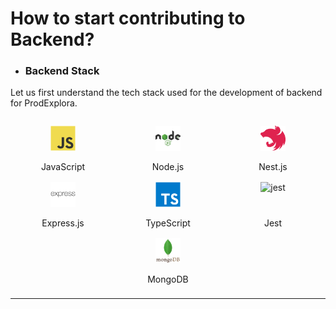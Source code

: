 # How to start contributing to Backend?

- ### Backend Stack

Let us first understand the tech stack used for the development of backend for ProdExplora.

<p align="left" style="margin-top: 20px; display: flex; flex-wrap: wrap; justify-content: space-around;">
    <a href="https://developer.mozilla.org/en-US/docs/Web/JavaScript" target="_blank" rel="noreferrer" style="text-decoration: none; color: inherit; text-align: center; width: 25%; padding: 8px;">
        <img src="https://raw.githubusercontent.com/devicons/devicon/master/icons/javascript/javascript-original.svg" alt="javascript" width="40" height="40" style="display: block; margin: 0 auto;"/>
        <br>JavaScript
    </a>
    <a href="https://nodejs.org" target="_blank" rel="noreferrer" style="text-decoration: none; color: inherit; text-align: center; width: 25%; padding: 8px;">
        <img src="https://raw.githubusercontent.com/devicons/devicon/master/icons/nodejs/nodejs-original-wordmark.svg" alt="nodejs" width="40" height="40" style="display: block; margin: 0 auto;"/>
        <br>Node.js
    </a>
    <a href="https://nestjs.com/" target="_blank" rel="noreferrer" style="text-decoration: none; color: inherit; text-align: center; width: 25%; padding: 8px;">
        <img src="https://raw.githubusercontent.com/devicons/devicon/master/icons/nestjs/nestjs-plain.svg" alt="nestjs" width="40" height="40" style="display: block; margin: 0 auto;"/>
        <br>Nest.js
    </a>
    <a href="https://expressjs.com" target="_blank" rel="noreferrer" style="text-decoration: none; color: inherit; text-align: center; width: 25%; padding: 8px;">
        <img src="https://raw.githubusercontent.com/devicons/devicon/master/icons/express/express-original-wordmark.svg" alt="express" width="40" height="40" style="display: block; margin: 0 auto;"/>
        <br>Express.js
    </a>
    <a href="https://www.typescriptlang.org/" target="_blank" rel="noreferrer" style="text-decoration: none; color: inherit; text-align: center; width: 25%; padding: 8px;">
        <img src="https://raw.githubusercontent.com/devicons/devicon/master/icons/typescript/typescript-original.svg" alt="typescript" width="40" height="40" style="display: block; margin: 0 auto;"/>
        <br>TypeScript
    </a>
    <a href="https://jestjs.io" target="_blank" rel="noreferrer" style="text-decoration: none; color: inherit; text-align: center; width: 25%; padding: 8px;">
        <img src="https://www.vectorlogo.zone/logos/jestjsio/jestjsio-icon.svg" alt="jest" width="40" height="40" style="display: block; margin: 0 auto;"/>
        <br>Jest
    </a>
    <a href="https://www.mongodb.com/" target="_blank" rel="noreferrer" style="text-decoration: none; color: inherit; text-align: center; width: 25%; padding: 8px;">
        <img src="https://raw.githubusercontent.com/devicons/devicon/master/icons/mongodb/mongodb-original-wordmark.svg" alt="postgresql" width="40" height="40" style="display: block; margin: 0 auto;"/>
        <br>MongoDB
    </a>
</p>

---
